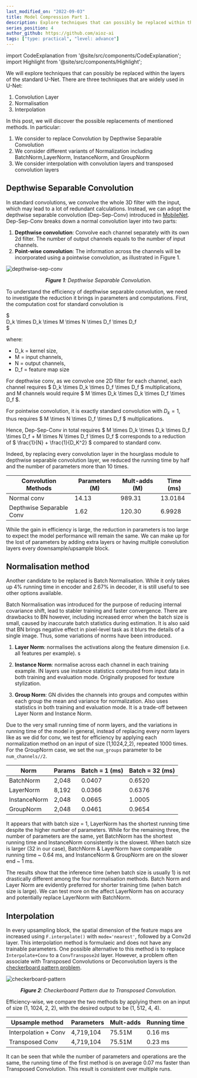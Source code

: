 ```yaml
---
last_modified_on: "2022-09-03"
title: Model Compression Part 1.
description: Explore techniques that can possibly be replaced within the layers of the standard U-Net. 
series_position: 4
author_github: https://github.com/aioz-ai
tags: ["type: practical", "level: advance"]
---
```


import CodeExplanation from '@site/src/components/CodeExplanation';
import Highlight from '@site/src/components/Highlight';

We will explore techniques that can possibly be replaced within the layers of the standard U-Net. There are three techniques that are widely used in U-Net:

1. Convolution Layer
2. Normalisation
3. Interpolation 

In this post, we will discover the possible replacements of mentioned methods. In particular:
1. We consider to replace Convolution by Depthwise Separable Convolution 
2. We consider different variants of Normalization including BatchNorm,LayerNorm, InstanceNorm, and GroupNorm
3. We consider interpolation with convolution layers and transposed convolution layers

## Depthwise Separable Convolution 

In standard convolutions, we convolve the whole 3D filter with the input, which may lead to a lot of redundant calculations. Instead, we can adopt the depthwise separable convolution (Dep-Sep-Conv) introduced in [MobileNet](https://arxiv.org/pdf/1704.04861.pdf). Dep-Sep-Conv breaks down a normal convolution layer into two parts:
1. **Depthwise convolution**: Convolve each channel separately with its own 2d filter. The number of output channels equals to the number of input channels.  
2. **Point-wise convolution**: The information across the channels will be incorporated using a pointwise convolution, as illustrated in Figure 1. 

![depthwise-sep-conv](https://drive.google.com/uc?id=1ov4mIYGmBZAc8ydkcU45ejtSJUtutjhB)
*<center>**Figure 1**: Depthwise Separable Convolution.</center>*


To understand the efficiency of depthwise separable convolution, we need to investigate the reduction it brings in parameters and computations. First, the computation cost for standard convolution is   

$  
D_k \times D_k \times M \times N \times D_f \times D_f  
$

where:
- D_k = kernel size,
- M = input channels,
- N = output channels,
- D_f = feature map size 

For depthwise conv, as we convolve one 2D filter for each channel, each channel requires $ D_k \times D_k \times D_f \times D_f $ multiplications, and M channels would require  $ M \times D_k \times D_k \times D_f \times D_f $.

For pointwise convolution, it is exactly standard convolution with $D_k = 1$, thus requires 
$ M \times N \times D_f \times D_f $ multiplications. 

Hence, Dep-Sep-Conv in total requires 
$ 
M \times D_k \times D_k \times D_f \times D_f + M \times N \times D_f \times D_f
$
corresponds to a reduction of $ \frac{1}{N} + \frac{1}{D_K^2} $ compared to standard conv.

Indeed, by replacing every convolution layer in the hourglass module to depthwise separable convolution layer, we reduced the running time by half and the number of parameters more than 10 times. 

| Convolution Methods      | Parameters (M) | Mult-adds (M) | Time (ms) | 
|--------------------------|----------------|---------------|-----------|
| Normal conv              | 14.13          | 989.31        | 13.0184   |
| Depthwise Separable Conv | 1.62           | 120.30        | 6.9928    |

While the gain in efficiency is large, the reduction in parameters is too large to expect the model performance will remain the same. We can make up for the lost of parameters by adding extra layers or having multiple convolution layers every downsample/upsample block.  


## Normalisation method
Another candidate to be replaced is Batch Normalisation. While it only takes up 4% running time in encoder and 2.67% in decoder, it is still useful to see other options available. 


Batch Normalisation was introduced for the purpose of reducing internal covariance shift, lead to stabler training and faster convergence. There are drawbacks to BN however, including increased error when the batch size is small, caused by inaccurate batch statistics during estimation. It is also said that BN brings negative effect in pixel-level task as it blurs the details of a single image. Thus, some variations of norms have been introduced.

1. **Layer Norm**: normalises the activations along the feature dimension (i.e. all features per example). s
   
2. **Instance Norm**: normalise across each channel in each training example. IN layers use instance statistics computed from input data in both training and evaluation mode. Originally proposed for texture stylization.

3. **Group Norm**: GN divides the channels into groups and computes within each group the mean and variance for normalization. Also uses statistics in both training and evaluation mode. It is a trade-off between Layer Norm and Instance Norm.

Due to the very small running time of norm layers, and the variations in running time of the model in general, instead of replacing every norm layers like as we did for conv, we test for efficiency by applying each normalization method on an input of size (1,1024,2,2), repeated 1000 times. For the GroupNorm case, we set the `num_groups` parameter to be `num_channels//2`. 


| Norm         | Params | Batch = 1 (ms) | Batch = 32 (ms) |
|--------------|--------|----------------|-----------------| 
| BatchNorm    | 2,048  | 0.0407         | 0.6520          |
| LayerNorm    | 8,192  | 0.0366         | 0.6376          |
| InstanceNorm | 2,048  | 0.0665         | 1.0005          |
| GroupNorm    | 2,048  | 0.0461         | 0.9654          | 

It appears that with batch size = 1, LayerNorm has the shortest running time despite the higher number of parameters. While for the remaining three, the number of parameters are the same, yet BatchNorm has the shortest running time and InstanceNorm consistently is the slowest. 
When batch size is larger (32 in our case), BatchNorm & LayerNorm have comparable running time ~ 0.64 ms, and InstanceNorm & GroupNorm are on the slower end ~ 1 ms.

The results show that the inference time (when batch size is usually 1) is not drastically different among the four normalisation methods. Batch Norm and Layer Norm are evidently preferred for shorter training time (when batch size is large). We can test more on the affect LayerNorm has on accuracy and potentially replace LayerNorm with BatchNorm.


## Interpolation 
In every upsampling block, the spatial dimension of the feature maps are increased using `F.interpolate()` with `mode='nearest'`, followed by a Conv2d layer. This interpolation method is formulaeic and does not have any trainable parameters. One possible alternative to this method is to replace `Interpolate+Conv` to a `ConvTranspose2d` layer. However, a problem often associate with Transposed Convolutions or Deconvolution layers is the [checkerboard pattern problem](https://distill.pub/2016/deconv-checkerboard/).

![checkerboard-pattern](https://drive.google.com/uc?id=10oMktQ8QbqT1qzzVAMVwNbuWl5_XMTiq)
*<center>**Figure 2**: Checkerboard Pattern due to Transposed Convolution.</center>*


Efficiency-wise, we compare the two methods by applying them on an input of size (1, 1024, 2, 2), with the desired output to be (1, 512, 4, 4).

| Upsample method      | Parameters | Mult-adds | Running time | 
|----------------------|------------|-----------|--------------| 
| Interpolation + Conv | 4,719,104  | 75.51M    | 0.16 ms      |
| Transposed Conv      | 4,719,104  | 75.51M    | 0.23 ms      |

It can be seen that while the number of parameters and operations are the same, the running time of the first method is on average 0.07 ms faster than Transposed Convolution. This result is consistent over multiple runs. 